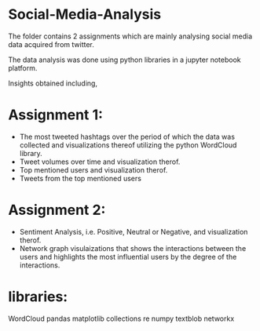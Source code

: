 # Social-Media-Analysis

The folder contains 2 assignments which are mainly analysing social media data acquired from twitter.

The data analysis was done using python libraries in a jupyter notebook platform.

Insights obtained including, 

# Assignment 1:
  - The most tweeted hashtags over the period of which the data was collected and visualizations thereof utilizing the python WordCloud library.
  - Tweet volumes over time and visualization therof.
  - Top mentioned users and visualization therof.
  - Tweets from the top mentioned users

# Assignment 2:
  - Sentiment Analysis, i.e. Positive, Neutral or Negative, and visualization therof.
  - Network graph visulaizations that shows the interactions between the users and highlights the most influential users by the degree of the interactions.

# libraries:
WordCloud
pandas
matplotlib
collections
re
numpy
textblob
networkx
